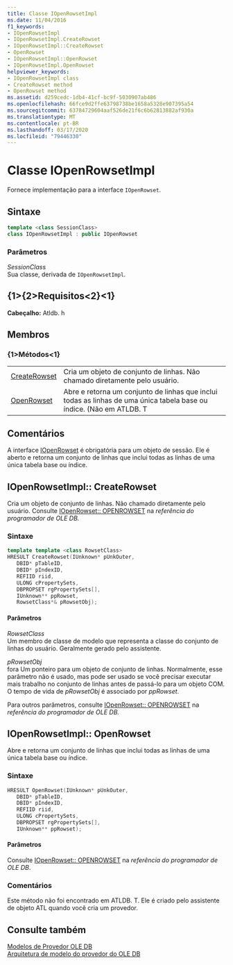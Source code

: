 ```yaml
---
title: Classe IOpenRowsetImpl
ms.date: 11/04/2016
f1_keywords:
- IOpenRowsetImpl
- IOpenRowsetImpl.CreateRowset
- IOpenRowsetImpl::CreateRowset
- OpenRowset
- IOpenRowsetImpl::OpenRowset
- IOpenRowsetImpl.OpenRowset
helpviewer_keywords:
- IOpenRowsetImpl class
- CreateRowset method
- OpenRowset method
ms.assetid: d259cedc-1db4-41cf-bc9f-5030907ab486
ms.openlocfilehash: 66fce9d2ffe63798738be1658a5328e907395a54
ms.sourcegitcommit: 63784729604aaf526de21f6c6b62813882af930a
ms.translationtype: MT
ms.contentlocale: pt-BR
ms.lasthandoff: 03/17/2020
ms.locfileid: "79446330"
---
```

# <a name="iopenrowsetimpl-class"></a>Classe IOpenRowsetImpl

Fornece implementação para a interface `IOpenRowset`.

## <a name="syntax"></a>Sintaxe

```cpp
template <class SessionClass>
class IOpenRowsetImpl : public IOpenRowset
```

### <a name="parameters"></a>Parâmetros

*SessionClass*<br/>
Sua classe, derivada de `IOpenRowsetImpl`.

## <a name="requirements"></a>{1&gt;{2&gt;Requisitos&lt;2}&lt;1}

**Cabeçalho:** Atldb. h

## <a name="members"></a>Membros

### <a name="methods"></a>{1&gt;Métodos&lt;1}

|||
|-|-|
|[CreateRowset](#createrowset)|Cria um objeto de conjunto de linhas. Não chamado diretamente pelo usuário.|
|[OpenRowset](#openrowset)|Abre e retorna um conjunto de linhas que inclui todas as linhas de uma única tabela base ou índice. (Não em ATLDB. T|

## <a name="remarks"></a>Comentários

A interface [IOpenRowset](/previous-versions/windows/desktop/ms716946(v=vs.85)) é obrigatória para um objeto de sessão. Ele é aberto e retorna um conjunto de linhas que inclui todas as linhas de uma única tabela base ou índice.

## <a name="createrowset"></a>IOpenRowsetImpl:: CreateRowset

Cria um objeto de conjunto de linhas. Não chamado diretamente pelo usuário. Consulte [IOpenRowset:: OPENROWSET](/previous-versions/windows/desktop/ms716724(v=vs.85)) na *referência do programador de OLE DB.*

### <a name="syntax"></a>Sintaxe

```cpp
template template <class RowsetClass>
HRESULT CreateRowset(IUnknown* pUnkOuter,
   DBID* pTableID,
   DBID* pIndexID,
   REFIID riid,
   ULONG cPropertySets,
   DBPROPSET rgPropertySets[],
   IUnknown** ppRowset,
   RowsetClass*& pRowsetObj);
```

#### <a name="parameters"></a>Parâmetros

*RowsetClass*<br/>
Um membro de classe de modelo que representa a classe do conjunto de linhas do usuário. Geralmente gerado pelo assistente.

*pRowsetObj*<br/>
fora Um ponteiro para um objeto de conjunto de linhas. Normalmente, esse parâmetro não é usado, mas pode ser usado se você precisar executar mais trabalho no conjunto de linhas antes de passá-lo para um objeto COM. O tempo de vida de *pRowsetObj* é associado por *ppRowset*.

Para outros parâmetros, consulte [IOpenRowset:: OPENROWSET](/previous-versions/windows/desktop/ms716724(v=vs.85)) na *referência do programador de OLE DB.*

## <a name="openrowset"></a>IOpenRowsetImpl:: OpenRowset

Abre e retorna um conjunto de linhas que inclui todas as linhas de uma única tabela base ou índice.

### <a name="syntax"></a>Sintaxe

```cpp
HRESULT OpenRowset(IUnknown* pUnkOuter,
   DBID* pTableID,
   DBID* pIndexID,
   REFIID riid,
   ULONG cPropertySets,
   DBPROPSET rgPropertySets[],
   IUnknown** ppRowset);
```

#### <a name="parameters"></a>Parâmetros

Consulte [IOpenRowset:: OPENROWSET](/previous-versions/windows/desktop/ms716724(v=vs.85)) na *referência do programador de OLE DB*.

### <a name="remarks"></a>Comentários

Este método não foi encontrado em ATLDB. T. Ele é criado pelo assistente de objeto ATL quando você cria um provedor.

## <a name="see-also"></a>Consulte também

[Modelos de Provedor OLE DB](../../data/oledb/ole-db-provider-templates-cpp.md)<br/>
[Arquitetura de modelo do provedor do OLE DB](../../data/oledb/ole-db-provider-template-architecture.md)